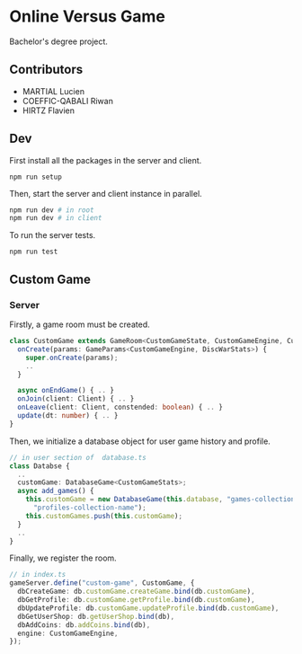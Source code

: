 # Online Versus Game

Bachelor's degree project.

## Contributors

- MARTIAL Lucien
- COEFFIC-QABALI Riwan
- HIRTZ Flavien

## Dev

First install all the packages in the server and client.

```
npm run setup
```

Then, start the server and client instance in parallel.

```bash
npm run dev # in root
npm run dev # in client
```

To run the server tests.

```
npm run test
```

## Custom Game

### Server

Firstly, a game room must be created.

```ts
class CustomGame extends GameRoom<CustomGameState, CustomGameEngine, CustomGameStats> {
  onCreate(params: GameParams<CustomGameEngine, DiscWarStats>) {
    super.onCreate(params);
    ..
  }

  async onEndGame() { .. }
  onJoin(client: Client) { .. }
  onLeave(client: Client, constended: boolean) { .. }
  update(dt: number) { .. }
}
```

Then, we initialize a database object for user game history and profile.

```ts
// in user section of  database.ts
class Databse {
  ..
  customGame: DatabaseGame<CustomGameStats>;
  async add_games() {
    this.customGame = new DatabaseGame(this.database, "games-collection-name", 
      "profiles-collection-name");
    this.customGames.push(this.customGame);
  }
  ..
}
```

Finally, we register the room.

```ts
// in index.ts
gameServer.define("custom-game", CustomGame, {
  dbCreateGame: db.customGame.createGame.bind(db.customGame),
  dbGetProfile: db.customGame.getProfile.bind(db.customGame),
  dbUpdateProfile: db.customGame.updateProfile.bind(db.customGame),
  dbGetUserShop: db.getUserShop.bind(db),
  dbAddCoins: db.addCoins.bind(db),
  engine: CustomGameEngine,
});
```
